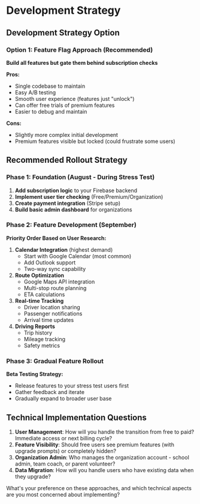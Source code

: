 # Development Strategy

## Development Strategy Option

### Option 1: Feature Flag Approach \(Recommended\)

**Build all features but gate them behind subscription checks**

**Pros:**

- Single codebase to maintain
- Easy A/B testing
- Smooth user experience \(features just "unlock"\)
- Can offer free trials of premium features
- Easier to debug and maintain

**Cons:**

- Slightly more complex initial development
- Premium features visible but locked \(could frustrate some users\)

## Recommended Rollout Strategy

### Phase 1: Foundation \(August - During Stress Test\)

1. **Add subscription logic** to your Firebase backend
2. **Implement user tier checking** \(Free/Premium/Organization\)
3. **Create payment integration** \(Stripe setup\)
4. **Build basic admin dashboard** for organizations

### Phase 2: Feature Development \(September\)

**Priority Order Based on User Research:**

1. **Calendar Integration** \(highest demand\)
    - Start with Google Calendar \(most common\)
    - Add Outlook support
    - Two-way sync capability
2. **Route Optimization**
    - Google Maps API integration
    - Multi-stop route planning
    - ETA calculations
3. **Real-time Tracking**
    - Driver location sharing
    - Passenger notifications
    - Arrival time updates
4. **Driving Reports**
    - Trip history
    - Mileage tracking
    - Safety metrics

### Phase 3: Gradual Feature Rollout

**Beta Testing Strategy:**

- Release features to your stress test users first
- Gather feedback and iterate
- Gradually expand to broader user base

## Technical Implementation Questions

1. **User Management**: How will you handle the transition from free to paid? Immediate access or next billing cycle?
2. **Feature Visibility**: Should free users see premium features \(with upgrade prompts\) or completely hidden?
3. **Organization Admin**: Who manages the organization account - school admin, team coach, or parent volunteer?
4. **Data Migration**: How will you handle users who have existing data when they upgrade?

What's your preference on these approaches, and which technical aspects are you most concerned about implementing?

